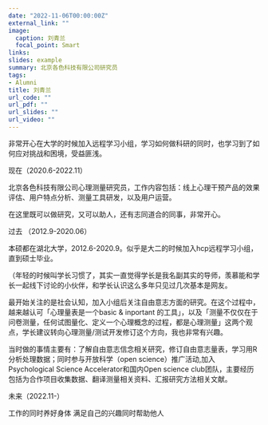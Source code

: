 ```yaml
---
date: "2022-11-06T00:00:00Z"
external_link: ""
image:
  caption: 刘青兰
  focal_point: Smart
links:
slides: example
summary: 北京各色科技有限公司研究员
tags:
- Alumni
title: 刘青兰
url_code: ""
url_pdf: ""
url_slides: ""
url_video: ""
---
```

非常开心在大学的时候加入远程学习小组，学习如何做科研的同时，也学习到了如何应对挑战和困境，受益匪浅。

现在（2020.6-2022.11）

北京各色科技有限公司心理测量研究员，工作内容包括：线上心理干预产品的效果评估、用户特点分析、测量工具研发，以及用户运营。

在这里既可以做研究，又可以助人，还有志同道合的同事，非常开心。

过去 （2012.9-2020.06）

本硕都在湖北大学，2012.6-2020.9。似乎是大二的时候加入hcp远程学习小组，直到硕士毕业。

（年轻的时候叫学长习惯了，其实一直觉得学长是我名副其实的导师，羡慕能和学长一起线下讨论的小伙伴，和学长认识这么多年只见过几次基本是网友。

最开始关注的是社会认知，加入小组后关注自由意志方面的研究。在这个过程中，越来越认可「心理量表是一个basic & inportant 的工具」，以及「测量不仅仅在于问卷测量，任何试图量化、定义一个心理概念的过程，都是心理测量」这两个观点，学长建议转向心理测量/测试开发修订这个方向，我也非常有兴趣。

当时做的事情主要有：了解自由意志信念相关研究，修订自由意志量表，学习用R分析处理数据；同时参与开放科学（open science）推广活动,加入Psychological Science Accelerator和国内Open science club团队，主要经历包括为合作项目收集数据、翻译测量相关资料、汇报研究方法相关文献。

未来（2022.11-）

工作的同时养好身体
满足自己的兴趣同时帮助他人

